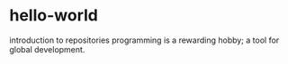 # hello-world
introduction to repositories
programming is a rewarding hobby; a tool for global development.
